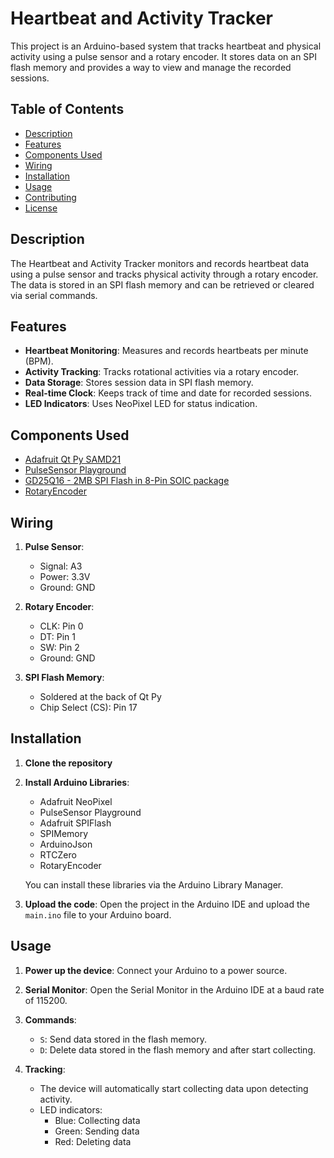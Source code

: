 # Heartbeat and Activity Tracker

This project is an Arduino-based system that tracks heartbeat and physical activity using a pulse sensor and a rotary encoder. It stores data on an SPI flash memory and provides a way to view and manage the recorded sessions.

## Table of Contents
- [Description](#description)
- [Features](#features)
- [Components Used](#components-used)
- [Wiring](#wiring)
- [Installation](#installation)
- [Usage](#usage)
- [Contributing](#contributing)
- [License](#license)

## Description

The Heartbeat and Activity Tracker monitors and records heartbeat data using a pulse sensor and tracks physical activity through a rotary encoder. The data is stored in an SPI flash memory and can be retrieved or cleared via serial commands.

## Features

- **Heartbeat Monitoring**: Measures and records heartbeats per minute (BPM).
- **Activity Tracking**: Tracks rotational activities via a rotary encoder.
- **Data Storage**: Stores session data in SPI flash memory.
- **Real-time Clock**: Keeps track of time and date for recorded sessions.
- **LED Indicators**: Uses NeoPixel LED for status indication.

## Components Used

- [Adafruit Qt Py SAMD21](https://www.adafruit.com/product/4600)
- [PulseSensor Playground](https://pulsesensor.com/)
- [GD25Q16 - 2MB SPI Flash in 8-Pin SOIC package](https://www.adafruit.com/product/4763)
- [RotaryEncoder](https://www.adafruit.com/product/5001)

## Wiring

1. **Pulse Sensor**:
    - Signal: A3
    - Power: 3.3V
    - Ground: GND

2. **Rotary Encoder**:
    - CLK: Pin 0
    - DT: Pin 1
    - SW: Pin 2
    - Ground: GND

3. **SPI Flash Memory**:
    - Soldered at the back of Qt Py
    - Chip Select (CS): Pin 17

## Installation

1. **Clone the repository**

2. **Install Arduino Libraries**:
    - Adafruit NeoPixel
    - PulseSensor Playground
    - Adafruit SPIFlash
    - SPIMemory
    - ArduinoJson
    - RTCZero
    - RotaryEncoder

    You can install these libraries via the Arduino Library Manager.
 
3. **Upload the code**:
    Open the project in the Arduino IDE and upload the `main.ino` file to your Arduino board.

## Usage

1. **Power up the device**: Connect your Arduino to a power source.

2. **Serial Monitor**: Open the Serial Monitor in the Arduino IDE at a baud rate of 115200.

3. **Commands**:
    - `S`: Send data stored in the flash memory.
    - `D`: Delete data stored in the flash memory and after start collecting.

4. **Tracking**:
    - The device will automatically start collecting data upon detecting activity.
    - LED indicators:
        - Blue: Collecting data
        - Green: Sending data
        - Red: Deleting data
